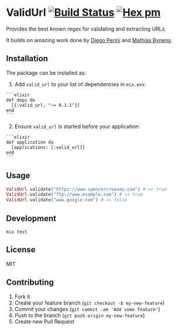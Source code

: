 # ValidUrl [![Build Status](https://travis-ci.org/spence/valid_url.svg?branch=master)](https://travis-ci.org/spence/valid_url) [![Hex pm](http://img.shields.io/hexpm/v/valid_url.svg?style=flat)](https://hex.pm/packages/valid_url)

Provides the best known regex for validating and extracting URLs.

It builds on amazing work done by [Diego Perini](https://gist.github.com/dperini/729294)
and [Mathias Bynens](https://mathiasbynens.be/demo/url-regex).

## Installation

The package can be installed as:

  1. Add `valid_url` to your list of dependencies in `mix.exs`:

    ```elixir
    def deps do
      [{:valid_url, "~> 0.1.1"}]
    end
    ```

  2. Ensure `valid_url` is started before your application:

    ```elixir
    def application do
      [applications: [:valid_url]]
    end
    ```

## Usage

```elixir
ValidUrl.validate("https://www.spencercreasey.com") # => true
ValidUrl.validate("ftp://www.example.com") # => true
ValidUrl.validate("www.google.com") # => false
```

## Development

```
mix test
```

## License

MIT

## Contributing

1. Fork it
2. Create your feature branch (`git checkout -b my-new-feature`)
3. Commit your changes (`git commit -am 'Add some feature'`)
4. Push to the branch (`git push origin my-new-feature`)
5. Create new Pull Request
